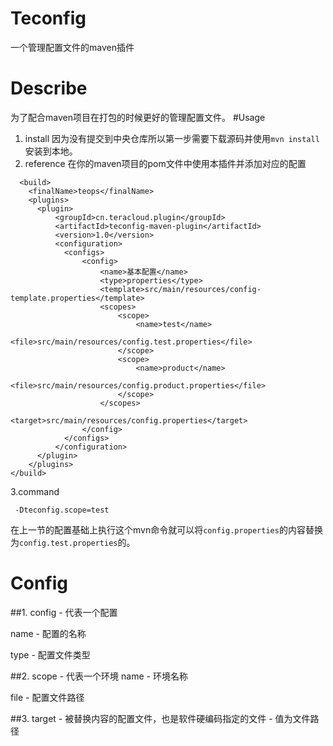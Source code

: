 # Teconfig
一个管理配置文件的maven插件
# Describe
为了配合maven项目在打包的时候更好的管理配置文件。
#Usage
1. install
因为没有提交到中央仓库所以第一步需要下载源码并使用```mvn install```安装到本地。
2. reference
在你的maven项目的pom文件中使用本插件并添加对应的配置
````
  <build>
    <finalName>teops</finalName>
    <plugins>   
      <plugin>
          <groupId>cn.teracloud.plugin</groupId>
		  <artifactId>teconfig-maven-plugin</artifactId>
		  <version>1.0</version>
		  <configuration>
		  	<configs>
		  		<config>
		  			<name>基本配置</name>
		  			<type>properties</type>
		  			<template>src/main/resources/config-template.properties</template>
		  			<scopes>
		  				<scope>
		  					<name>test</name>
		  					<file>src/main/resources/config.test.properties</file>
		  				</scope>
		  				<scope>
		  					<name>product</name>
		  					<file>src/main/resources/config.product.properties</file>
		  				</scope>
		  			</scopes>
		  			<target>src/main/resources/config.properties</target>
		  		</config>
		  	</configs>
		  </configuration>
      </plugin>
    </plugins>
</build>
````

3.command
````
 -Dteconfig.scope=test
````
在上一节的配置基础上执行这个mvn命令就可以将```config.properties```的内容替换为```config.test.properties```的。
# Config

##1. config  - 代表一个配置

name  - 配置的名称
  
type  - 配置文件类型

##2. scope - 代表一个环境
name - 环境名称

file - 配置文件路径

##3. target - 被替换内容的配置文件，也是软件硬编码指定的文件 - 值为文件路径
